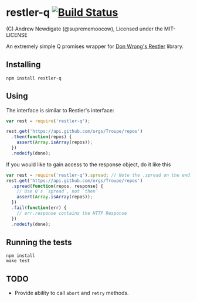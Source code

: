 restler-q [![Build Status](https://api.travis-ci.org/troupe/restler-q.png)](https://travis-ci.org/troupe/restler-q)
=========

(C) Andrew Newdigate (@suprememoocow), Licensed under the MIT-LICENSE

An extremely simple Q promises wrapper for [Don Wrong's Restler](https://github.com/danwrong/restler) library.


Installing
-----------------

    npm install restler-q


Using
-----------------

The interface is similar to Restler's interface:

```javascript
var rest = require('restler-q');

rest.get('https://api.github.com/orgs/Troupe/repos')
  .then(function(repos) {
    assert(Array.isArray(repos));
  })
  .nodeify(done);
```

If you would like to gain access to the response object, do it like this

```javascript
var rest = require('restler-q').spread; // Note the .spread on the end!
rest.get('https://api.github.com/orgs/Troupe/repos')
  .spread(function(repos, response) {
    // Use Q's `spread`, not `then` 
    assert(Array.isArray(repos));
  })
  .fail(function(err) {
    // err.response contains the HTTP Response
  })
  .nodeify(done);
```

Running the tests
-----------------

    npm install
    make test


TODO
-----------------
* Provide ability to call `abort` and `retry` methods.
